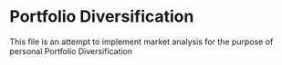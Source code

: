 # Portfolio Diversification
This file is an attempt to implement market analysis for the purpose of personal Portfolio Diversification
